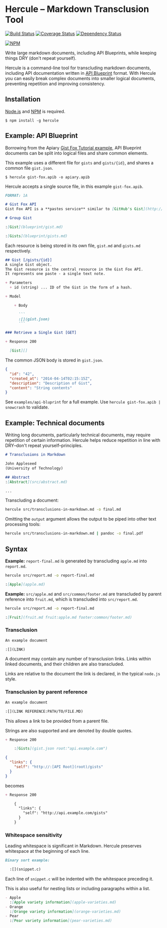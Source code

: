 # Hercule – Markdown Transclusion Tool

[![Build Status](https://travis-ci.org/jamesramsay/hercule.svg)](https://travis-ci.org/jamesramsay/hercule)
[![Coverage Status](https://coveralls.io/repos/jamesramsay/hercule/badge.svg)](https://coveralls.io/r/jamesramsay/hercule)
[![Dependency Status](https://david-dm.org/jamesramsay/hercule.svg)](https://david-dm.org/jamesramsay/hercule)

[![NPM](https://nodei.co/npm/hercule.png)](https://nodei.co/npm/hercule/)

Write large markdown documents, including API Blueprints, while keeping things DRY (don't repeat yourself).

Hercule is a command-line tool for transcluding markdown documents, including API documentation written in [API Blueprint](http://apiblueprint.org) format. With Hercule you can easily break complex documents into smaller logical documents, preventing repetition and improving consistency.

## Installation

[Node.js](http://nodejs.org) and [NPM](http://npmjs.org) is required.

```
$ npm install -g hercule
```

## Example: API Blueprint

Borrowing from the Apiary [Gist Fox Tutorial example](http://apiary.io/blueprint), API Blueprint documents can be split into logical files and share common elements.

This example uses a different file for `gists` and `gists/{id}`, and shares a common file `gist.json`.

```
$ hercule gist-fox.apib -o apiary.apib
```

Hercule accepts a single source file, in this example `gist-fox.apib`.

```markdown
FORMAT: 1A

# Gist Fox API
Gist Fox API is a **pastes service** similar to [GitHub's Gist](http://gist.github.com).

# Group Gist

:[Gist](blueprint/gist.md)

:[Gists](blueprint/gists.md)
```

Each resource is being stored in its own file, `gist.md` and `gists.md` respectively.

```markdown
## Gist [/gists/{id}]
A single Gist object.
The Gist resource is the central resource in the Gist Fox API.
It represents one paste - a single text note.

+ Parameters
  + id (string) ... ID of the Gist in the form of a hash.

+ Model

    + Body

      ```
      :[](gist.json)
      ```

### Retrieve a Single Gist [GET]

+ Response 200

  [Gist][]
```

The common JSON body is stored in `gist.json`.

```json
{
  "id": "42",
  "created_at": "2014-04-14T02:15:15Z",
  "description": "Description of Gist",
  "content": "String contents"
}
```

See `examples/api-bluprint` for a full example.
Use `hercule gist-fox.apib | snowcrash` to validate.

## Example: Technical documents

Writing long documents, particularly technical documents, may require repetition of certain information.
Hercule helps reduce repetition in line with DRY–don't repeat yourself–principles.

```markdown
# Transclusions in Markdown

John Appleseed
(University of Technology)

## Abstract
:[Abstract](src/abstract.md)

...

```

Transcluding a document:

```bash
hercule src/transclusions-in-markdown.md -o final.md
```

Omitting the `output` argument allows the output to be piped into other text processing tools:

```bash
hercule src/transclusions-in-markdown.md | pandoc -o final.pdf
```

## Syntax

**Example:** `report-final.md` is generated by transcluding `apple.md` into `report.md`.

```bash
hercule src/report.md -o report-final.md
```

```markdown
:[Apple](apple.md)
```

**Example:** `src/apple.md` and `src/common/footer.md` are transcluded by parent reference into `fruit.md`,
which is transcluded into `src/report.md`.

```bash
hercule src/report.md -o report-final.md
```

```markdown
:[Fruit](fruit.md fruit:apple.md footer:common/footer.md)
```

### Transclusion

```markdown
An example document

:[](LINK)
```

A document may contain any number of transclusion links.
Links within linked documents, and their children are also transcluded.

Links are relative to the document the link is declared, in the typical `node.js` style.

### Transclusion by parent reference

```markdown
An example document

:[](LINK REFERENCE:PATH/TO/FILE.MD)
```

This allows a link to be provided from a parent file.

Strings are also supported and are denoted by double quotes.

```md
+ Response 200

    :[Gists](gist.json root:"api.example.com")
```

```json
{
  "links": {
    "self": "http://:[API Root](root)/gists"
  }
}
```

becomes

```md
+ Response 200

    {
      "links": {
        "self": "http://api.example.com/gists"
      }
    }
```

### Whitespace sensitivity

Leading whitespace is significant in Markdown.
Hercule preserves whitespace at the beginning of each line.

```markdown
Binary sort example:

  :[](snippet.c)

```

Each line of `snippet.c` will be indented with the whitespace preceding it.

This is also useful for nesting lists or including paragraphs within a list.

```markdown
- Apple
  :[Apple variety information](apple-varieties.md)
- Orange
  :[Orange variety information](orange-varieties.md)
- Pear
  :[Pear variety information](pear-varieties.md)
```

